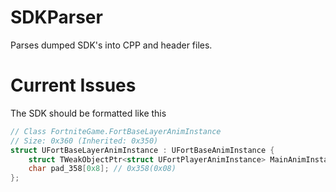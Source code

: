 # SDKParser
Parses dumped SDK's into CPP and header files.

# Current Issues
The SDK should be formatted like this
```cpp
// Class FortniteGame.FortBaseLayerAnimInstance
// Size: 0x360 (Inherited: 0x350)
struct UFortBaseLayerAnimInstance : UFortBaseAnimInstance {
	struct TWeakObjectPtr<struct UFortPlayerAnimInstance> MainAnimInstanceWeakPtr; // 0x350(0x08)
	char pad_358[0x8]; // 0x358(0x08)
};
```
